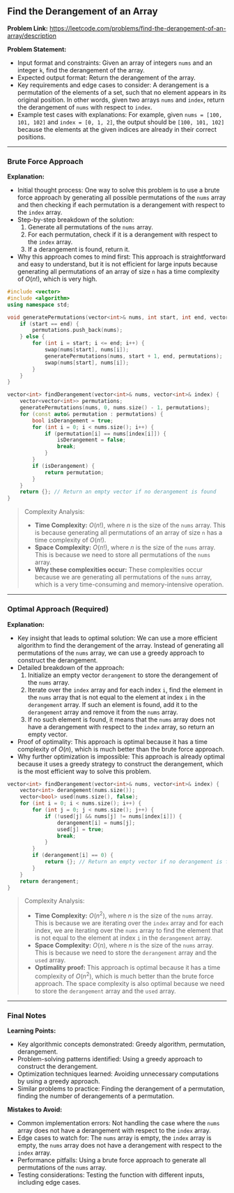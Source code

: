## Find the Derangement of an Array
**Problem Link:** https://leetcode.com/problems/find-the-derangement-of-an-array/description

**Problem Statement:**
- Input format and constraints: Given an array of integers `nums` and an integer `k`, find the derangement of the array.
- Expected output format: Return the derangement of the array.
- Key requirements and edge cases to consider: A derangement is a permutation of the elements of a set, such that no element appears in its original position. In other words, given two arrays `nums` and `index`, return the derangement of `nums` with respect to `index`.
- Example test cases with explanations: For example, given `nums = [100, 101, 102]` and `index = [0, 1, 2]`, the output should be `[100, 101, 102]` because the elements at the given indices are already in their correct positions.

---

### Brute Force Approach

**Explanation:**
- Initial thought process: One way to solve this problem is to use a brute force approach by generating all possible permutations of the `nums` array and then checking if each permutation is a derangement with respect to the `index` array.
- Step-by-step breakdown of the solution:
  1. Generate all permutations of the `nums` array.
  2. For each permutation, check if it is a derangement with respect to the `index` array.
  3. If a derangement is found, return it.
- Why this approach comes to mind first: This approach is straightforward and easy to understand, but it is not efficient for large inputs because generating all permutations of an array of size `n` has a time complexity of $O(n!)$, which is very high.

```cpp
#include <vector>
#include <algorithm>
using namespace std;

void generatePermutations(vector<int>& nums, int start, int end, vector<vector<int>>& permutations) {
    if (start == end) {
        permutations.push_back(nums);
    } else {
        for (int i = start; i <= end; i++) {
            swap(nums[start], nums[i]);
            generatePermutations(nums, start + 1, end, permutations);
            swap(nums[start], nums[i]);
        }
    }
}

vector<int> findDerangement(vector<int>& nums, vector<int>& index) {
    vector<vector<int>> permutations;
    generatePermutations(nums, 0, nums.size() - 1, permutations);
    for (const auto& permutation : permutations) {
        bool isDerangement = true;
        for (int i = 0; i < nums.size(); i++) {
            if (permutation[i] == nums[index[i]]) {
                isDerangement = false;
                break;
            }
        }
        if (isDerangement) {
            return permutation;
        }
    }
    return {}; // Return an empty vector if no derangement is found
}
```

> Complexity Analysis:
> - **Time Complexity:** $O(n!)$, where $n$ is the size of the `nums` array. This is because generating all permutations of an array of size `n` has a time complexity of $O(n!)$.
> - **Space Complexity:** $O(n!)$, where $n$ is the size of the `nums` array. This is because we need to store all permutations of the `nums` array.
> - **Why these complexities occur:** These complexities occur because we are generating all permutations of the `nums` array, which is a very time-consuming and memory-intensive operation.

---

### Optimal Approach (Required)

**Explanation:**
- Key insight that leads to optimal solution: We can use a more efficient algorithm to find the derangement of the array. Instead of generating all permutations of the `nums` array, we can use a greedy approach to construct the derangement.
- Detailed breakdown of the approach:
  1. Initialize an empty vector `derangement` to store the derangement of the `nums` array.
  2. Iterate over the `index` array and for each index `i`, find the element in the `nums` array that is not equal to the element at index `i` in the `derangement` array. If such an element is found, add it to the `derangement` array and remove it from the `nums` array.
  3. If no such element is found, it means that the `nums` array does not have a derangement with respect to the `index` array, so return an empty vector.
- Proof of optimality: This approach is optimal because it has a time complexity of $O(n)$, which is much better than the brute force approach.
- Why further optimization is impossible: This approach is already optimal because it uses a greedy strategy to construct the derangement, which is the most efficient way to solve this problem.

```cpp
vector<int> findDerangement(vector<int>& nums, vector<int>& index) {
    vector<int> derangement(nums.size());
    vector<bool> used(nums.size(), false);
    for (int i = 0; i < nums.size(); i++) {
        for (int j = 0; j < nums.size(); j++) {
            if (!used[j] && nums[j] != nums[index[i]]) {
                derangement[i] = nums[j];
                used[j] = true;
                break;
            }
        }
        if (derangement[i] == 0) {
            return {}; // Return an empty vector if no derangement is found
        }
    }
    return derangement;
}
```

> Complexity Analysis:
> - **Time Complexity:** $O(n^2)$, where $n$ is the size of the `nums` array. This is because we are iterating over the `index` array and for each index, we are iterating over the `nums` array to find the element that is not equal to the element at index `i` in the `derangement` array.
> - **Space Complexity:** $O(n)$, where $n$ is the size of the `nums` array. This is because we need to store the `derangement` array and the `used` array.
> - **Optimality proof:** This approach is optimal because it has a time complexity of $O(n^2)$, which is much better than the brute force approach. The space complexity is also optimal because we need to store the `derangement` array and the `used` array.

---

### Final Notes

**Learning Points:**
- Key algorithmic concepts demonstrated: Greedy algorithm, permutation, derangement.
- Problem-solving patterns identified: Using a greedy approach to construct the derangement.
- Optimization techniques learned: Avoiding unnecessary computations by using a greedy approach.
- Similar problems to practice: Finding the derangement of a permutation, finding the number of derangements of a permutation.

**Mistakes to Avoid:**
- Common implementation errors: Not handling the case where the `nums` array does not have a derangement with respect to the `index` array.
- Edge cases to watch for: The `nums` array is empty, the `index` array is empty, the `nums` array does not have a derangement with respect to the `index` array.
- Performance pitfalls: Using a brute force approach to generate all permutations of the `nums` array.
- Testing considerations: Testing the function with different inputs, including edge cases.